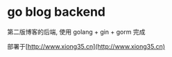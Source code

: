 # go blog backend

第二版博客的后端, 使用 golang + gin + gorm 完成

部署于[http://www.xiong35.cn](http://www.xiong35.cn)
